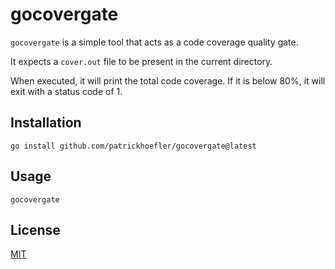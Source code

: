 # gocovergate

`gocovergate` is a simple tool that acts as a code coverage quality gate.

It expects a `cover.out` file to be present in the current directory.

When executed, it will print the total code coverage.
If it is below 80%, it will exit with a status code of 1.

## Installation

```shell
go install github.com/patrickhoefler/gocovergate@latest
```

## Usage

```shell
gocovergate
```

## License
[MIT](LICENSE)
